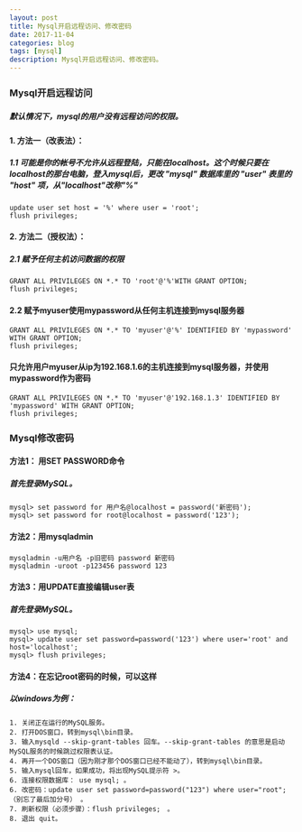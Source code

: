 ```yaml
---
layout: post
title: Mysql开启远程访问、修改密码
date: 2017-11-04
categories: blog
tags: [mysql]
description: Mysql开启远程访问、修改密码。
---
```


### Mysql开启远程访问
##### 默认情况下，mysql的用户没有远程访问的权限。
#### 1. 方法一（改表法）：
##### 1.1 可能是你的帐号不允许从远程登陆，只能在localhost。这个时候只要在localhost的那台电脑，登入mysql后，更改 "mysql" 数据库里的 "user" 表里的 "host" 项，从"localhost"改称"%"
```
update user set host = '%' where user = 'root';
flush privileges;
```
#### 2. 方法二（授权法）：
##### 2.1 赋予任何主机访问数据的权限
```
GRANT ALL PRIVILEGES ON *.* TO 'root'@'%'WITH GRANT OPTION;
flush privileges;
```
#### 2.2 赋予myuser使用mypassword从任何主机连接到mysql服务器
```
GRANT ALL PRIVILEGES ON *.* TO 'myuser'@'%' IDENTIFIED BY 'mypassword' WITH GRANT OPTION;
flush privileges;
```
#### 只允许用户myuser从ip为192.168.1.6的主机连接到mysql服务器，并使用mypassword作为密码
```
GRANT ALL PRIVILEGES ON *.* TO 'myuser'@'192.168.1.3' IDENTIFIED BY 'mypassword' WITH GRANT OPTION;
flush privileges;
```

### Mysql修改密码

#### 方法1： 用SET PASSWORD命令 
##### 首先登录MySQL。 
```
mysql> set password for 用户名@localhost = password('新密码'); 
mysql> set password for root@localhost = password('123'); 
```
#### 方法2：用mysqladmin 
```
mysqladmin -u用户名 -p旧密码 password 新密码 
mysqladmin -uroot -p123456 password 123 
```

#### 方法3：用UPDATE直接编辑user表 
##### 首先登录MySQL。
``` 
mysql> use mysql; 
mysql> update user set password=password('123') where user='root' and host='localhost'; 
mysql> flush privileges; 
```

#### 方法4：在忘记root密码的时候，可以这样 
##### 以windows为例： 
``` 
1. 关闭正在运行的MySQL服务。 
2. 打开DOS窗口，转到mysql\bin目录。 
3. 输入mysqld --skip-grant-tables 回车。--skip-grant-tables 的意思是启动MySQL服务的时候跳过权限表认证。 
4. 再开一个DOS窗口（因为刚才那个DOS窗口已经不能动了），转到mysql\bin目录。 
5. 输入mysql回车，如果成功，将出现MySQL提示符 >。 
6. 连接权限数据库： use mysql; 。 
6. 改密码：update user set password=password("123") where user="root";（别忘了最后加分号） 。 
7. 刷新权限（必须步骤）：flush privileges;　。 
8. 退出 quit。 
``` 














